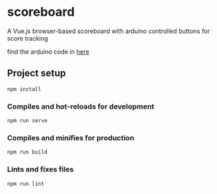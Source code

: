 # scoreboard

A Vue.js browser-based scoreboard with arduino controlled buttons for score tracking

find the arduino code in [here](/scoreboard_arduino)

## Project setup

```shell
npm install
```

### Compiles and hot-reloads for development

```shell
npm run serve
```

### Compiles and minifies for production

```shell
npm run build
```

### Lints and fixes files

```shell
npm run lint
```
